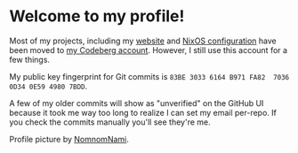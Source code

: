 # Welcome to my profile!

Most of my projects, including my [website](https://codeberg.org/Liassica/site) and [NixOS configuration](https://codeberg.org/Liassica/nixos-config) have been moved to [my Codeberg account](https://codeberg.org/Liassica). However, I still use this account for a few things.

My public key fingerprint for Git commits is `83BE 3033 6164 B971 FA82  7036 0D34 0E59 4980 7BDD`.

A few of my older commits will show as "unverified" on the GitHub UI because it took me way too long to realize I can set my email per-repo. If you check the commits manually you'll see they're me.

Profile picture by [NomnomNami](https://nomnomnamiart.tumblr.com/post/170486687483/i-didnt-start-doodling-with-the-intention-of).
